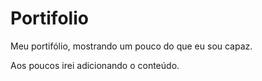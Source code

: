 # Portifolio
Meu portifólio, mostrando um pouco do que eu sou capaz.

Aos poucos irei adicionando o conteúdo.